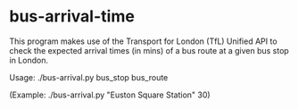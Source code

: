 # bus-arrival-time

This program makes use of the Transport for London (TfL) Unified API to check the expected arrival times (in mins) of a bus route at a given bus stop 
in London.

Usage: ./bus-arrival.py bus_stop bus_route

(Example: ./bus-arrival.py "Euston Square Station" 30)